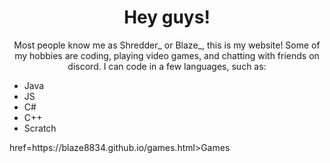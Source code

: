 
<head>
</head>
  <body>
  
 
   <p id="wlc">
  </p>
   <center><h1> Hey guys! </h1>
   Most people know me as Shredder_ or Blaze_, this is my website! Some of my hobbies are coding, playing video games, and chatting with friends on discord. I can code in a few languages, such as:</center>
   <ul>
  <li>Java</li>
  <li>JS</li>
  <li>C#</li>
  <li>C++</li>
  <li>Scratch</li>
</ul>
<p>
  <a> href=https://blaze8834.github.io/games.html>Games</a> 
  
<script>
  var person = prompt("Please enter your name", "Not Blaze_");

if (person != null) {
  document.getElementById("wlc").innerHTML =
  "Welcome "+person+"!";
}
</script>
                               
                               
                               
                               
